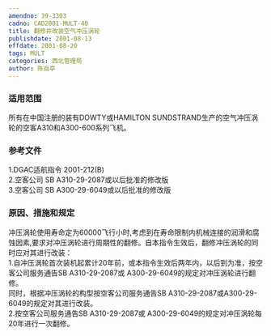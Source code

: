 ```yaml
---
amendno: 39-3303  
cadno: CAD2001-MULT-40  
title: 翻修并改装空气冲压涡轮  
publishdate: 2001-08-13  
effdate: 2001-08-20  
tags: MULT  
categories: 西北管理局  
author: 陈岳亭  
---
```

  
### 适用范围  
所有在中国注册的装有DOWTY或HAMILTON SUNDSTRAND生产的空气冲压涡轮的空客A310和A300-600系列飞机。  
  
<!--more-->  
### 参考文件  
1.DGAC适航指令 2001-212(B)  
    2.空客公司 SB A310-29-2087或以后批准的修改版  
    3.空客公司 SB A300-29-6049或以后批准的修改版  
  
### 原因、措施和规定  
冲压涡轮使用寿命定为60000飞行小时,考虑到在寿命限制内机械连接的润滑和腐蚀因素,要求对冲压涡轮进行周期性的翻修。自本指令生效后，翻修冲压涡轮的同时应对其进行改装：  
    1.自冲压涡轮首次装机起累计20年前，或本指令生效后两年内，以后到为准，按空客公司服务通告SB A310-29-2087或 A300-29-6049的规定对冲压涡轮进行翻修。  
      同时，根据冲压涡轮的构型按空客公司服务通告SB A310-29-2087或A300-29-6049的规定对其进行改装。  
    2.按空客公司服务通告SB A310-29-2087或 A300-29-6049的规定对冲压涡轮每20年进行一次翻修。  
  
      
